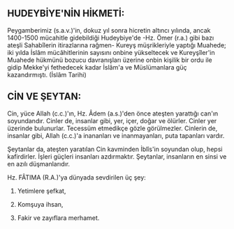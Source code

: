 ## HUDEYBİYE'NİN HİKMETİ:

Peygamberimiz (s.a.v.)'in, dokuz yıl sonra hicretin altıncı yılında, ancak 1400-1500 mücahitle gidebildiği Hudeybiye'de -Hz. Ömer (r.a.) gibi bazı ateşli Sahabîlerin itirazlarına rağmen- Kureyş müşrikleriyle yaptığı Mua­hede; iki yılda İslâm mücâhitlerinin sayısını onbine yükseltecek ve Kureyşîler'in Muahede hükmünü bozucu davranışları üzerine onbin kişilik bir ordu ile gidip Mekke'yi fethedecek kadar İslâm'a ve Müslümanlara güç kazandırmıştı. (İslâm Tarihi)

## CİN VE ŞEYTAN:

Cin, yüce Allah (c.c.)'ın, Hz. Âdem (a.s.)'den önce ateşten yarattığı can'ın soyundandır. Cinler de, insanlar gibi, yer, içer, doğar ve ölürler. Cinler yer üzerinde bulunurlar. Tecessüm etmedikçe gözle görülmezler. Cinlerin de, insanlar gibi, Allah (c.c.)'a inananları ve inanmayanları, puta tapanları vardır.

Şeytanlar da, ateşten yaratılan Cin kav­minden İblîs'in soyundan olup, hepsi kafirdir­ler. İşleri güçleri insanları azdırmaktır. Şey­tanlar, insanların en sinsi ve en azılı düşman­larıdır.

Hz. FÂTIMA (R.A.)'ya dünyada sevdirilen üç şey:

1. Yetimlere şefkat,

2. Komşuya ihsan,

3. Fakir ve zayıflara merhamet.
